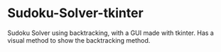 # Sudoku-Solver-tkinter
Sudoku Solver using backtracking, with a GUI made with tkinter. Has a visual method to show the backtracking method.
